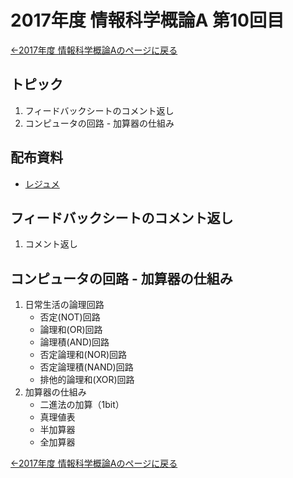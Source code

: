 #  2017年度 情報科学概論A 第10回目

[←2017年度 情報科学概論Aのページに戻る](../2017iisA.md)

## トピック

1. フィードバックシートのコメント返し
2. コンピュータの回路 - 加算器の仕組み

## 配布資料

- [レジュメ](10/10resume.pdf)

## フィードバックシートのコメント返し

1. コメント返し

## コンピュータの回路 - 加算器の仕組み

1. 日常生活の論理回路
	- 否定(NOT)回路
	- 論理和(OR)回路
	- 論理積(AND)回路
	- 否定論理和(NOR)回路
	- 否定論理積(NAND)回路
	- 排他的論理和(XOR)回路
2. 加算器の仕組み
	- 二進法の加算（1bit）
	- 真理値表
	- 半加算器
	- 全加算器

[←2017年度 情報科学概論Aのページに戻る](../2017iisA.md)